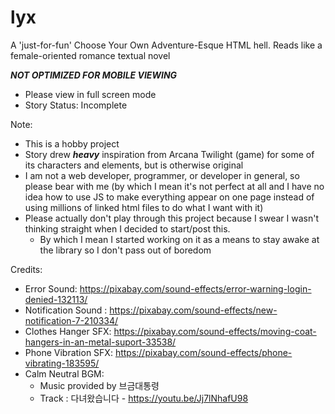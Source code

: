 # lyx
A 'just-for-fun' Choose Your Own Adventure-Esque HTML hell. Reads like a female-oriented romance textual novel

***NOT OPTIMIZED FOR MOBILE VIEWING***
- Please view in full screen mode
- Story Status: Incomplete

Note:
- This is a hobby project
- Story drew ***heavy*** inspiration from Arcana Twilight (game) for some of its characters and elements, but is otherwise original
- I am not a web developer, programmer, or developer in general, so please bear with me (by which I mean it's not perfect at all and I have no idea how to use JS to make everything appear on one page instead of using millions of linked html files to do what I want with it)
- Please actually don't play through this project because I swear I wasn't thinking straight when I decided to start/post this.
  - By which I mean I started working on it as a means to stay awake at the library so I don't pass out of boredom

Credits:
- Error Sound: https://pixabay.com/sound-effects/error-warning-login-denied-132113/ 
- Notification Sound : https://pixabay.com/sound-effects/new-notification-7-210334/
- Clothes Hanger SFX: https://pixabay.com/sound-effects/moving-coat-hangers-in-an-metal-suport-33538/
- Phone Vibration SFX: https://pixabay.com/sound-effects/phone-vibrating-183595/
- Calm Neutral BGM:
  - Music provided by 브금대통령
  - Track : 다녀왔습니다 - https://youtu.be/Jj7lNhafU98
